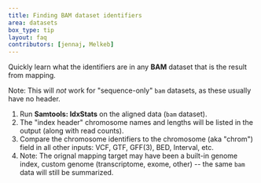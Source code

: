 ```yaml
---
title: Finding BAM dataset identifiers
area: datasets
box_type: tip
layout: faq
contributors: [jennaj, Melkeb]
---
```



Quickly learn what the identifiers are in any **BAM** dataset that is the result from mapping.

Note: This will *not* work for "sequence-only" `bam` datasets, as these usually have no header.

1. Run **Samtools: IdxStats** on the aligned data (`bam` dataset).
2. The "index header" chromosome names and lengths will be listed in the output (along with read counts).
3. Compare the chromosome identifiers to the chromosome (aka "chrom") field in all other inputs: VCF, GTF, GFF(3), BED, Interval, etc.
4. Note: The orignal mapping target may have been a built-in genome index, custom genome (transcriptome, exome, other) -- the same `bam` data will still be summarized.
